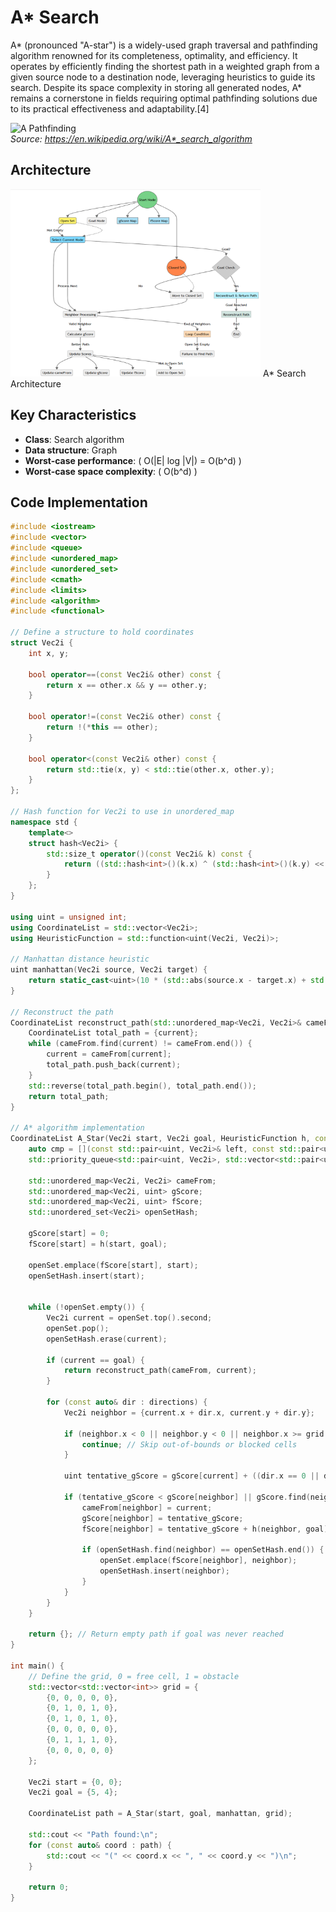 # A* Search

A* (pronounced "A-star") is a widely-used graph traversal and pathfinding algorithm renowned for its completeness, optimality, and efficiency. It operates by efficiently finding the shortest path in a weighted graph from a given source node to a destination node, leveraging heuristics to guide its search. Despite its space complexity in storing all generated nodes, A* remains a cornerstone in fields requiring optimal pathfinding solutions due to its practical effectiveness and adaptability.[4]

![A Pathfinding](https://upload.wikimedia.org/wikipedia/commons/c/c2/Astarpathfinding.gif)</br>
*Source: https://en.wikipedia.org/wiki/A*_search_algorithm*

## Architecture

<img src="https://github.com/GRSampreeti/Food-Delivery-System.github.io/raw/main/A%20serach.PNG" alt="A* Search Architecture" width="400" height="300"/>
A* Search Architecture




## Key Characteristics

- **Class**: Search algorithm
- **Data structure**: Graph
- **Worst-case performance**: \( O(\|E\| log \|V\|) = O(b^d) \)
- **Worst-case space complexity**: \( O(b^d) \)

## Code Implementation

```cpp
#include <iostream>
#include <vector>
#include <queue>
#include <unordered_map>
#include <unordered_set>
#include <cmath>
#include <limits>
#include <algorithm>
#include <functional> 

// Define a structure to hold coordinates
struct Vec2i {
    int x, y;

    bool operator==(const Vec2i& other) const {
        return x == other.x && y == other.y;
    }

    bool operator!=(const Vec2i& other) const {
        return !(*this == other);
    }

    bool operator<(const Vec2i& other) const {
        return std::tie(x, y) < std::tie(other.x, other.y);
    }
};

// Hash function for Vec2i to use in unordered_map
namespace std {
    template<>
    struct hash<Vec2i> {
        std::size_t operator()(const Vec2i& k) const {
            return ((std::hash<int>()(k.x) ^ (std::hash<int>()(k.y) << 1)) >> 1);
        }
    };
}

using uint = unsigned int;
using CoordinateList = std::vector<Vec2i>;
using HeuristicFunction = std::function<uint(Vec2i, Vec2i)>;

// Manhattan distance heuristic
uint manhattan(Vec2i source, Vec2i target) {
    return static_cast<uint>(10 * (std::abs(source.x - target.x) + std::abs(source.y - target.y)));
}

// Reconstruct the path
CoordinateList reconstruct_path(std::unordered_map<Vec2i, Vec2i>& cameFrom, Vec2i current) {
    CoordinateList total_path = {current};
    while (cameFrom.find(current) != cameFrom.end()) {
        current = cameFrom[current];
        total_path.push_back(current);
    }
    std::reverse(total_path.begin(), total_path.end());
    return total_path;
}

// A* algorithm implementation
CoordinateList A_Star(Vec2i start, Vec2i goal, HeuristicFunction h, const std::vector<std::vector<int>>& grid) {
    auto cmp = [](const std::pair<uint, Vec2i>& left, const std::pair<uint, Vec2i>& right) { return left.first > right.first; };
    std::priority_queue<std::pair<uint, Vec2i>, std::vector<std::pair<uint, Vec2i>>, decltype(cmp)> openSet(cmp);

    std::unordered_map<Vec2i, Vec2i> cameFrom;
    std::unordered_map<Vec2i, uint> gScore;
    std::unordered_map<Vec2i, uint> fScore;
    std::unordered_set<Vec2i> openSetHash;

    gScore[start] = 0;
    fScore[start] = h(start, goal);

    openSet.emplace(fScore[start], start);
    openSetHash.insert(start);


    while (!openSet.empty()) {
        Vec2i current = openSet.top().second;
        openSet.pop();
        openSetHash.erase(current);

        if (current == goal) {
            return reconstruct_path(cameFrom, current);
        }

        for (const auto& dir : directions) {
            Vec2i neighbor = {current.x + dir.x, current.y + dir.y};

            if (neighbor.x < 0 || neighbor.y < 0 || neighbor.x >= grid.size() || neighbor.y >= grid[0].size() || grid[neighbor.x][neighbor.y] == 1) {
                continue; // Skip out-of-bounds or blocked cells
            }

            uint tentative_gScore = gScore[current] + ((dir.x == 0 || dir.y == 0) ? 10 : 14); // 10 for straight, 14 for diagonal

            if (tentative_gScore < gScore[neighbor] || gScore.find(neighbor) == gScore.end()) {
                cameFrom[neighbor] = current;
                gScore[neighbor] = tentative_gScore;
                fScore[neighbor] = tentative_gScore + h(neighbor, goal);

                if (openSetHash.find(neighbor) == openSetHash.end()) {
                    openSet.emplace(fScore[neighbor], neighbor);
                    openSetHash.insert(neighbor);
                }
            }
        }
    }

    return {}; // Return empty path if goal was never reached
}

int main() {
    // Define the grid, 0 = free cell, 1 = obstacle
    std::vector<std::vector<int>> grid = {
        {0, 0, 0, 0, 0},
        {0, 1, 0, 1, 0},
        {0, 1, 0, 1, 0},
        {0, 0, 0, 0, 0},
        {0, 1, 1, 1, 0},
        {0, 0, 0, 0, 0}
    };

    Vec2i start = {0, 0};
    Vec2i goal = {5, 4};

    CoordinateList path = A_Star(start, goal, manhattan, grid);

    std::cout << "Path found:\n";
    for (const auto& coord : path) {
        std::cout << "(" << coord.x << ", " << coord.y << ")\n";
    }

    return 0;
}
```
